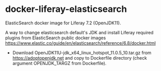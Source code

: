# docker-liferay-elasticsearch
ElasticSearch docker image for Liferay 7.2 (OpenJDK11).

A way to change elasticsearch default's JDK and install Liferay required plugins from ElasticSearch public  docker images https://www.elastic.co/guide/en/elasticsearch/reference/6.8/docker.html

- Download OpenJDK11U-jdk_x64_linux_hotspot_11.0.5_10.tar.gz from https://adoptopenjdk.net and copy to Dockerfile directory (check argument OPENJDK_TARGZ from Dockerfile).
